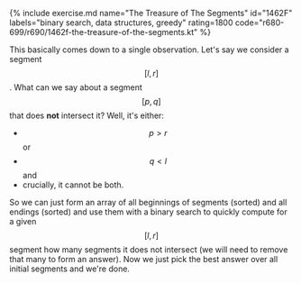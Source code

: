 {% include exercise.md name="The Treasure of The Segments" id="1462F" labels="binary search, data structures, greedy" rating=1800 code="r680-699/r690/1462f-the-treasure-of-the-segments.kt" %}

This basically comes down to a single observation.  Let's say we consider a segment $$[l, r]$$.  What can we say about a segment $$[p, q]$$ that does **not** intersect it?  Well, it's either:

- $$p > r$$ or
- $$q < l$$ and
- crucially, it cannot be both.

So we can just form an array of all beginnings of segments (sorted) and all endings (sorted) and use them with a binary search to quickly compute for a given $$[l, r]$$ segment how many segments it does not intersect (we will need to remove that many to form an answer).  Now we just pick the best answer over all initial segments and we're done.
